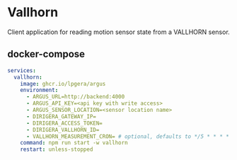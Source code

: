 # Vallhorn

Client application for reading motion sensor state from a VALLHORN sensor.

## docker-compose

```yaml
services:
  vallhorn:
    image: ghcr.io/lpgera/argus
    environment:
      - ARGUS_URL=http://backend:4000
      - ARGUS_API_KEY=<api key with write access>
      - ARGUS_SENSOR_LOCATION=<sensor location name>
      - DIRIGERA_GATEWAY_IP=
      - DIRIGERA_ACCESS_TOKEN=
      - DIRIGERA_VALLHORN_ID=
      - VALLHORN_MEASUREMENT_CRON= # optional, defaults to */5 * * * *
    command: npm run start -w vallhorn
    restart: unless-stopped
```
